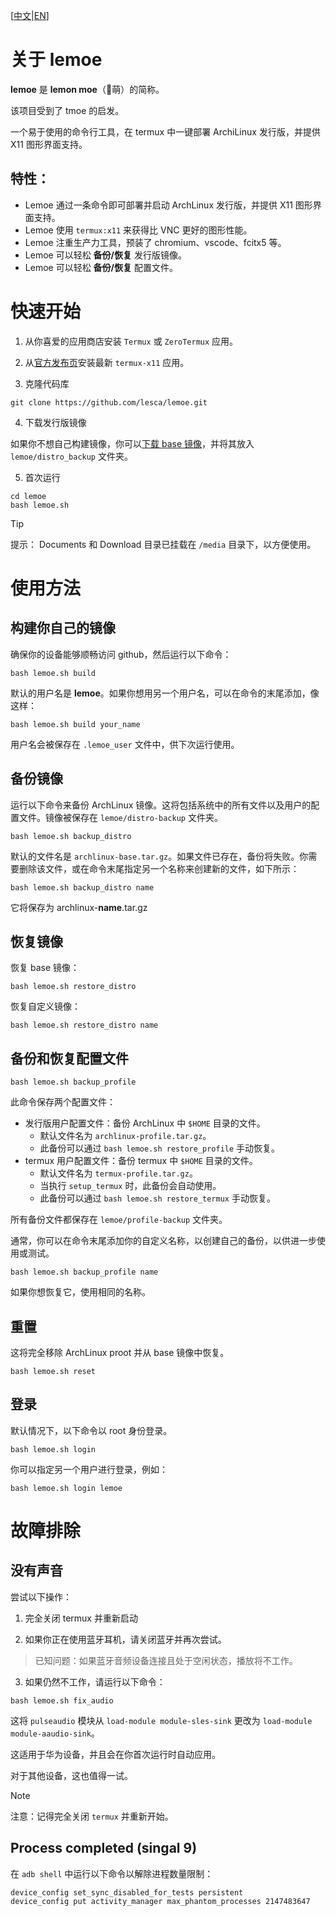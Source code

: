[[中文](README_CN.md)|[EN](README.md)]

# 关于 **lemoe**

**lemoe** 是 **lemon moe**（🍋萌）的简称。

该项目受到了 tmoe 的启发。

一个易于使用的命令行工具，在 termux 中一键部署 ArchiLinux 发行版，并提供 X11 图形界面支持。

## 特性：

* Lemoe 通过一条命令即可部署并启动 ArchLinux 发行版，并提供 X11 图形界面支持。
* Lemoe 使用 `termux:x11` 来获得比 VNC 更好的图形性能。
* Lemoe 注重生产力工具，预装了 chromium、vscode、fcitx5 等。
* Lemoe 可以轻松 **备份/恢复** 发行版镜像。
* Lemoe 可以轻松 **备份/恢复** 配置文件。



# 快速开始

1. 从你喜爱的应用商店安装 `Termux` 或 `ZeroTermux` 应用。

2. 从[官方发布页](https://github.com/termux/termux-x11/releases)安装最新 `termux-x11` 应用。

3. 克隆代码库

```
git clone https://github.com/lesca/lemoe.git
```

4. 下载发行版镜像

如果你不想自己构建镜像，你可以[下载 base 镜像](https://github.com/lesca/lemoe/wiki/Download)，并将其放入 `lemoe/distro_backup` 文件夹。

5. 首次运行

```
cd lemoe
bash lemoe.sh
```

> [!TIP]
> 提示： Documents 和 Download 目录已挂载在 `/media` 目录下，以方便使用。

# 使用方法

## 构建你自己的镜像

确保你的设备能够顺畅访问 github，然后运行以下命令：

```
bash lemoe.sh build
``` 

默认的用户名是 **lemoe**。如果你想用另一个用户名，可以在命令的末尾添加，像这样：

```
bash lemoe.sh build your_name
```

用户名会被保存在 `.lemoe_user` 文件中，供下次运行使用。

## 备份镜像

运行以下命令来备份 ArchLinux 镜像。这将包括系统中的所有文件以及用户的配置文件。镜像被保存在 `lemoe/distro-backup` 文件夹。

```
bash lemoe.sh backup_distro
```

默认的文件名是 `archlinux-base.tar.gz`。如果文件已存在，备份将失败。你需要删除该文件，或在命令末尾指定另一个名称来创建新的文件，如下所示：

```
bash lemoe.sh backup_distro name
```

它将保存为 archlinux-**name**.tar.gz

## 恢复镜像

恢复 base 镜像：

```
bash lemoe.sh restore_distro
```

恢复自定义镜像：

```
bash lemoe.sh restore_distro name
```

## 备份和恢复配置文件

```
bash lemoe.sh backup_profile
```

此命令保存两个配置文件：

* 发行版用户配置文件：备份 ArchLinux 中 `$HOME` 目录的文件。
  * 默认文件名为 `archlinux-profile.tar.gz`。
  * 此备份可以通过 `bash lemoe.sh restore_profile` 手动恢复。
* termux 用户配置文件：备份 termux 中 `$HOME` 目录的文件。
  * 默认文件名为 `termux-profile.tar.gz`。
  * 当执行 `setup_termux` 时，此备份会自动使用。
  * 此备份可以通过 `bash lemoe.sh restore_termux` 手动恢复。

所有备份文件都保存在 `lemoe/profile-backup` 文件夹。

通常，你可以在命令末尾添加你的自定义名称，以创建自己的备份，以供进一步使用或测试。

```
bash lemoe.sh backup_profile name
```

如果你想恢复它，使用相同的名称。

## 重置

这将完全移除 ArchLinux proot 并从 base 镜像中恢复。

```
bash lemoe.sh reset
```

## 登录

默认情况下，以下命令以 root 身份登录。

```
bash lemoe.sh login
```

你可以指定另一个用户进行登录，例如：

```
bash lemoe.sh login lemoe
```


# 故障排除

## 没有声音

尝试以下操作：

1. 完全关闭 termux 并重新启动

2. 如果你正在使用蓝牙耳机，请关闭蓝牙并再次尝试。

> 已知问题：如果蓝牙音频设备连接且处于空闲状态，播放将不工作。

3. 如果仍然不工作，请运行以下命令：

```
bash lemoe.sh fix_audio
```

这将 `pulseaudio` 模块从 `load-module module-sles-sink` 更改为 `load-module module-aaudio-sink`。

这适用于华为设备，并且会在你首次运行时自动应用。

对于其他设备，这也值得一试。

> [!NOTE]
> 注意：记得完全关闭 `termux` 并重新开始。

## Process completed (singal 9)

在 `adb shell` 中运行以下命令以解除进程数量限制：

```
device_config set_sync_disabled_for_tests persistent
device_config put activity_manager max_phantom_processes 2147483647
```